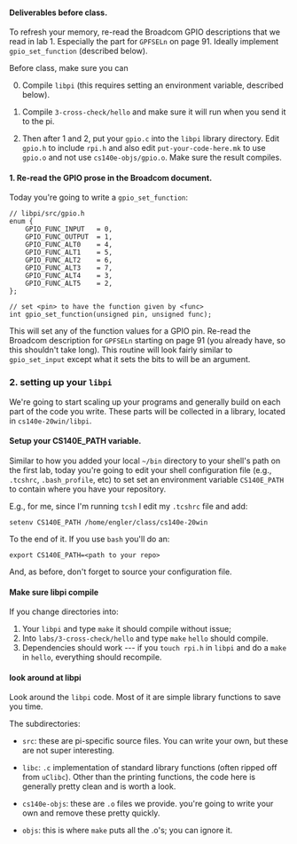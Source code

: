 #### Deliverables before class.

To refresh your memory, re-read the Broadcom GPIO descriptions that
we read in lab 1.  Especially the part for `GPFSELn` on page 91.
Ideally implement `gpio_set_function` (described below).

Before class, make sure you can 

  0. Compile `libpi` (this requires setting an environment variable, 
     described below).

  1. Compile `3-cross-check/hello` and make sure it will run when you
     send it to the pi.

  2. Then after 1 and 2, put your `gpio.c` into the `libpi` library
     directory.  Edit `gpio.h` to include `rpi.h` and also
     edit `put-your-code-here.mk` to use `gpio.o` and not use
     `cs140e-objs/gpio.o`.  Make sure the result compiles.

#### 1. Re-read the GPIO prose in the Broadcom document.

Today you're going to write a `gpio_set_function`:

    // libpi/src/gpio.h
    enum {
        GPIO_FUNC_INPUT   = 0,
        GPIO_FUNC_OUTPUT  = 1,
        GPIO_FUNC_ALT0    = 4,
        GPIO_FUNC_ALT1    = 5,
        GPIO_FUNC_ALT2    = 6,
        GPIO_FUNC_ALT3    = 7,
        GPIO_FUNC_ALT4    = 3,
        GPIO_FUNC_ALT5    = 2,
    };

    // set <pin> to have the function given by <func>
    int gpio_set_function(unsigned pin, unsigned func);

This will set any of the function values for a GPIO pin.  Re-read the
Broadcom description for `GPFSELn` starting on page 91 (you already have,
so this shouldn't take long).  This routine will look fairly similar to
`gpio_set_input` except what it sets the bits to will be an argument.

### 2. setting up your `libpi`

We're going to start scaling up your programs and generally build on
each part of the code you write.    These parts will be collected in
a library, located in `cs140e-20win/libpi`.

#### Setup your  CS140E_PATH variable.

Similar to how you added your local `~/bin` directory to your
shell's path on the first lab, today you're going to edit your
shell configuration file (e.g., `.tcshrc`, `.bash_profile`, etc)
to set set an environment variable `CS140E_PATH` to contain where
you have your repository.

E.g., for me, since I'm running `tcsh` I edit my `.tcshrc` file and
add:

    setenv CS140E_PATH /home/engler/class/cs140e-20win

To the end of it.  If you use `bash` you'll do an:

    export CS140E_PATH=<path to your repo>

And, as before, don't forget to source your configuration file.


#### Make sure libpi compile

If you change directories into:
   1. Your `libpi` and type `make` it should compile without issue;
   2. Into `labs/3-cross-check/hello` and type `make` `hello` should compile.
   3. Dependencies should work --- if you `touch rpi.h` in `libpi` and do 
      a `make` in `hello`, everything should recompile.

#### look around at libpi

Look around the `libpi` code.  Most of it are simple library functions
to save you time.

The subdirectories:
  - `src`: these are pi-specific source files.  You can write your own, but
    these are not super interesting.

  - `libc`: `.c` implementation of standard library functions (often
    ripped off from `uClibc`).   Other than the printing functions,
    the code here is generally pretty clean and is worth a look.

  - `cs140e-objs`: these are `.o` files we provide.  you're going to
    write your own and remove these pretty quickly.

  - `objs`: this is where `make` puts all the .o's; you can ignore it.
